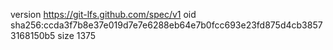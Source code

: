 version https://git-lfs.github.com/spec/v1
oid sha256:ccda3f7b8e37e019d7e7e6288eb64e7b0fcc693e23fd875d4cb38573168150b5
size 1375
